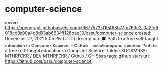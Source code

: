 # computer-science

cover: https://opengraph.githubassets.com/56677573bf19463b77fd763e2a0a2fd6018cd8e90a4c8d83ab6634ff126bae39/ossu/computer-science
created: December 27, 2021 5:05 PM (UTC)
description: :mortar_board: Path to a free self-taught education in Computer Science! - GitHub - ossu/computer-science: Path to a free self-taught education in Computer Science!
folder: BOOKMRKS-MTHRFCKR / DEV-MTHRFCKR / Github / GH Stars
tags: github stars
url: https://github.com/ossu/computer-science
